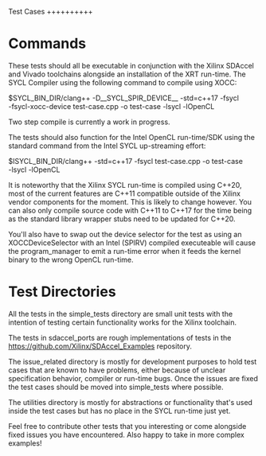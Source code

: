 Test Cases
++++++++++

Commands
========

These tests should all be executable in conjunction with the Xilinx SDAccel and
Vivado toolchains alongside an installation of the XRT run-time. The
SYCL Compiler using the following command to compile using XOCC:

$SYCL_BIN_DIR/clang++ -D__SYCL_SPIR_DEVICE__ -std=c++17 -fsycl \
 -fsycl-xocc-device test-case.cpp -o test-case -lsycl -lOpenCL

Two step compile is currently a work in progress.

The tests should also function for the Intel OpenCL run-time/SDK using the
standard command from the Intel SYCL up-streaming effort:

$ISYCL_BIN_DIR/clang++ -std=c++17 -fsycl test-case.cpp -o test-case \
  -lsycl -lOpenCL

It is noteworthy that the Xilinx SYCL run-time is compiled using C++20,
most of the current features are C++11 compatible outside of the Xilinx
vendor components for the moment. This is likely to change however. You
can also only compile source code with C++11 to C++17 for the time being
as the standard library wrapper stubs need to be updated for C++20.

You'll also have to swap out the device selector for the test as using an
XOCCDeviceSelector with an Intel (SPIRV) compiled executeable will cause
the program_manager to emit a run-time error when it feeds the kernel
binary to the wrong OpenCL run-time.

Test Directories
================

All the tests in the simple_tests directory are small unit tests with the
intention of testing certain functionality works for the Xilinx toolchain.

The tests in sdaccel_ports are rough implementations of tests in the
https://github.com/Xilinx/SDAccel_Examples repository.

The issue_related directory is mostly for development purposes to hold test
cases that are known to have problems, either because of unclear specification
behavior, compiler or run-time bugs. Once the issues are fixed the test cases
should be moved into simple_tests where possible.

The utilities directory is mostly for abstractions or functionality that's
used inside the test cases but has no place in the SYCL run-time just yet.

Feel free to contribute other tests that you interesting or come alongside fixed
issues you have encountered. Also happy to take in more complex examples!
